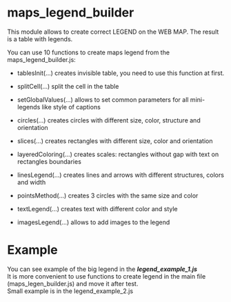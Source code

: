 # maps_legend_builder
This module allows to create correct LEGEND on the WEB MAP. The result is a table with legends. 

You can use 10 functions to create maps legend from the maps_legend_builder.js:

* tablesInit(...) creates invisible table, you need to use this function at first.
* splitCell(...) split the cell in the table

* setGlobalValues(...) allows to set common parameters for all mini-legends like style of captions 

* circles(...) creates circles with different size, color, structure and orientation
* slices(...) creates rectangles with different size, color and orientation
* layeredColoring(...) creates scales: rectangles without gap with text on rectangles boundaries
* linesLegend(...) creates lines and arrows with different structures, colors and width
* pointsMethod(...) creates 3 circles with the same size and color
* textLegend(...) creates text with different color and style
* imagesLegend(...) allows to add images to the legend

# Example 
You can see example of the big legend in the ***legend_example_1.js***  
It is more convenient to use functions to create legend in the main file (maps_legen_builder.js) and move it after test.  
Small example is in the legend_example_2.js
